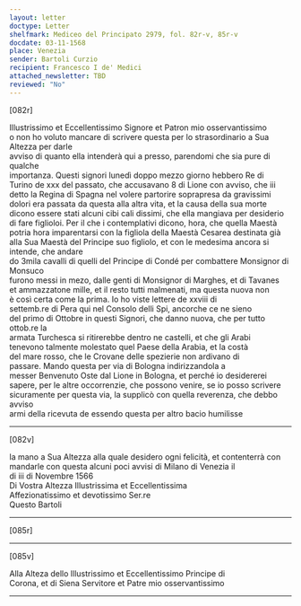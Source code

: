 ```yaml
---
layout: letter
doctype: Letter
shelfmark: Mediceo del Principato 2979, fol. 82r-v, 85r-v
docdate: 03-11-1568
place: Venezia
sender: Bartoli Curzio
recipient: Francesco I de' Medici
attached_newsletter: TBD
reviewed: "No"
---
```


[082r]  
  
  
Illustrissimo et Eccellentissimo Signore et Patron mio osservantissimo  
o non ho voluto mancare di scrivere questa per lo strasordinario a Sua Altezza per darle  
avviso di quanto ella intenderà qui a presso, parendomi che sia pure di qualche  
importanza. Questi signori lunedì doppo mezzo giorno hebbero Re di  
Turino de xxx del passato, che accusavano 8 di Lione con avviso, che iii  
detto la Regina di Spagna nel volere partorire soprapresa da gravissimi  
dolori era passata da questa alla altra vita, et la causa della sua morte  
dicono essere stati alcuni cibi cali dissimi, che ella mangiava per desiderio  
di fare figlioloi. Per il che i contemplativi dicono, hora, che quella Maestà  
potria hora imparentarsi con la figliola della Maestà Cesarea destinata già  
alla Sua Maestà del Principe suo figliolo, et con le medesima ancora si intende, che andare  
do 3mila cavalli di quelli del Principe di Condé per combattere Monsignor di Monsuco  
furono messi in mezo, dalle genti di Monsignor di Marghes, et di Tavanes  
et ammazzatone mille, et il resto tutti malmenati, ma questa nuova non  
è così certa come la prima. Io ho viste lettere de xxviii di  
settemb.re di Pera qui nel Consolo delli Spi, ancorche ce ne sieno  
del primo di Ottobre in questi Signori, che danno nuova, che per tutto ottob.re la  
armata Turchesca si ritirerebbe dentro ne castelli, et che gli Arabi  
tenevono talmente molestato quel Paese della Arabia, et la costà  
del mare rosso, che le Crovane delle spezierie non ardivano di  
passare. Mando questa per via di Bologna indirizzandola a  
messer Benvenuto Oste dal Lione in Bologna, et perché io desidererei  
sapere, per le altre occorrenzie, che possono venire, se io posso scrivere  
sicuramente per questa via, la supplicò con quella reverenza, che debbo avviso  
armi della ricevuta de essendo questa per altro bacio humilisse  
  
---  

[082v]  
  
  
la mano a Sua Altezza alla quale desidero ogni felicità, et contenterrà con  
mandarle con questa alcuni poci avvisi di Milano di Venezia il  
di iii di Novembre 1566  
Di Vostra Altezza Illustrissima et Eccellentissima  
Affezionatissimo et devotissimo Ser.re  
Questo Bartoli  
  
---  

[085r]  
  
  
  
---  

[085v]  
  
  
Alla Alteza dello Illustrissimo et Eccellentissimo Principe di  
Corona, et di Siena Servitore et Patre mio osservantissimo  
  
---  

